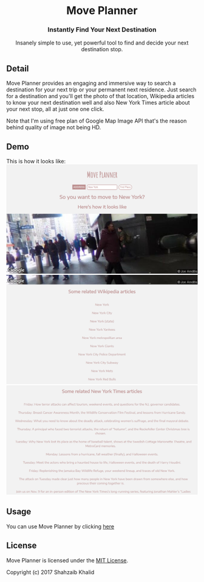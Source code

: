 <h1 align="center">Move Planner</h1>
<h3 align="center">Instantly Find Your Next Destination</h3>

<p align="center">Insanely simple to use, yet powerful tool to find and decide your next destination stop.</p>

## Detail
Move Planner provides an engaging and immersive way to search a destination for your next trip or your permanent next residence. Just search for a destination and you'll get the photo of that location, Wikipedia articles to know your next destination well and also New York Times article about your next stop, all at just one one click.

Note that I'm using free plan of Google Map Image API that's the reason behind quality of image not being HD.

## Demo
This is how it looks like:
![move planner](./images/move-planner-1.png)
![move planner](./images/move-planner-2.png)
![move planner](./images/move-planner-3.png)

## Usage
You can use Move Planner by clicking [here](https://shahzaibkhalid.github.io/move-planner/)

## License
Move Planner is licensed under the [MIT License](https://github.com/shahzaibkhalid/move-planner/blob/master/LICENSE.txt).

Copyright (c) 2017 Shahzaib Khalid